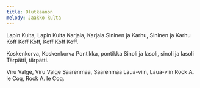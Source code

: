 ```yaml
---
title: Olutkaanon
melody: Jaakko kulta
---
```


Lapin Kulta, Lapin Kulta
Karjala, Karjala
Sininen ja Karhu, Sininen ja Karhu
Koff Koff Koff, Koff Koff Koff.

Koskenkorva, Koskenkorva
Pontikka, pontikka
Sinoli ja lasoli, sinoli ja lasoli
Tärpätti, tärpätti.

Viru Valge, Viru Valge
Saarenmaa, Saarenmaa
Laua-viin, Laua-viin
Rock A. le Coq, Rock A. le Coq.
